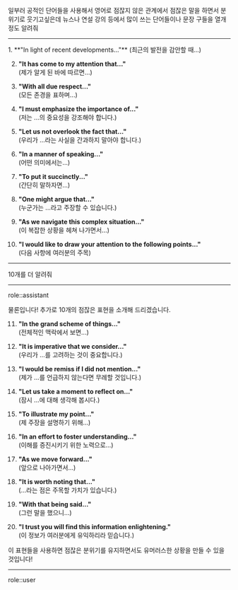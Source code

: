 일부러 공적인 단어들을 사용해서 영어로 점잖지 않은 관계에서 점잖은 말을 하면서 분위기로 웃기고싶은데 뉴스나 연설 강의 등에서 많이 쓰는 단어들이나 문장 구들을 열개 정도 알려줘

<hr class="__chatgpt_plugin">
1. **"In light of recent developments..."**  
   (최근의 발전을 감안할 때...)

2. **"It has come to my attention that..."**  
   (제가 알게 된 바에 따르면...)

3. **"With all due respect..."**  
   (모든 존경을 표하며...)

4. **"I must emphasize the importance of..."**  
   (저는 ...의 중요성을 강조해야 합니다.)

5. **"Let us not overlook the fact that..."**  
   (우리가 ...라는 사실을 간과하지 말아야 합니다.)

6. **"In a manner of speaking..."**  
   (어떤 의미에서는...)

7. **"To put it succinctly..."**  
   (간단히 말하자면...)

8. **"One might argue that..."**  
   (누군가는 ...라고 주장할 수 있습니다.)

9. **"As we navigate this complex situation..."**  
   (이 복잡한 상황을 헤쳐 나가면서...)

10. **"I would like to draw your attention to the following points..."**  
    (다음 사항에 여러분의 주목)

<hr class="__chatgpt_plugin">

10개를 더 알려줘


<hr class="__chatgpt_plugin">

role::assistant

물론입니다! 추가로 10개의 점잖은 표현을 소개해 드리겠습니다.

11. **"In the grand scheme of things..."**  
    (전체적인 맥락에서 보면...)

12. **"It is imperative that we consider..."**  
    (우리가 ...를 고려하는 것이 중요합니다.)

13. **"I would be remiss if I did not mention..."**  
    (제가 ...를 언급하지 않는다면 무례할 것입니다.)

14. **"Let us take a moment to reflect on..."**  
    (잠시 ...에 대해 생각해 봅시다.)

15. **"To illustrate my point..."**  
    (제 주장을 설명하기 위해...)

16. **"In an effort to foster understanding..."**  
    (이해를 증진시키기 위한 노력으로...)

17. **"As we move forward..."**  
    (앞으로 나아가면서...)

18. **"It is worth noting that..."**  
    (...라는 점은 주목할 가치가 있습니다.)

19. **"With that being said..."**  
    (그런 말을 했으니...)

20. **"I trust you will find this information enlightening."**  
    (이 정보가 여러분에게 유익하리라 믿습니다.) 

이 표현들을 사용하면 점잖은 분위기를 유지하면서도 유머러스한 상황을 만들 수 있을 것입니다!

<hr class="__chatgpt_plugin">

role::user

